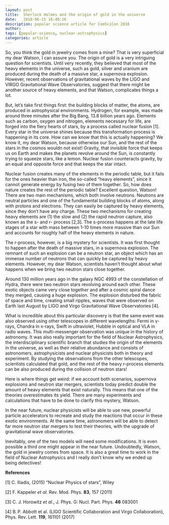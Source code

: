 ```yaml
---
layout: post
title:  Sherlock Holmes and the origin of gold in the universe
date:   2018-06-15 16:40:16
description: popular science article for ComSciCon 2018
author:
tags: [popular-science, nuclear-astrophysics]
categories: article
---
```


So, you think the gold in jewelry comes from a mine?  That is very superficial my dear Watson, I can assure you. The origin of gold is a very intriguing question for scientists. Until very recently, they believed that most of the heavy elements  in the universe, such as gold, silver and uranium are produced during the death of a massive star, a supernova explosion. However, recent observations of gravitational waves by the LIGO and VIRGO Gravitational Wave Observatories, suggest that there might be another source of heavy elements, and that Watson, complicates things a lot.

But, let’s take first things first: the building blocks of matter, the atoms, are produced in astrophysical environments. Hydrogen, for example, was made around three minutes after the Big Bang, 13.8 billion years ago. Elements such as carbon, oxygen and nitrogen, elements necessary for life, are forged into the fiery hearts of stars, by a process called nuclear fusion [1]. Every star in the universe shines because this transformation process is happening in its core. How can we know that this is actually happening? We know it, my dear Watson, because otherwise our Sun, and the rest of the stars in the cosmos wouldn not exist! Gravity, that invisible force that keeps us on Earth and makes the planets revolve around the Sun, is constantly trying to squeeze stars, like a lemon. Nuclear fusion counteracts gravity, by an equal and opposite force and that keeps the star intact.

Nuclear fusion creates many of the elements in the periodic table, but it fails for the ones heavier than iron, the so-called “heavy elements”, since it cannot generate energy by fusing two of them together. So, how does nature creates the rest of the periodic table? Excellent question, Watson! There are two main mechanisms, which both involve neutrons. Neutrons are neutral particles and one of the fundamental building blocks of atoms, along with protons and electrons. They can easily be captured by heavy elements, since they don’t have any charge. These two mechanisms for creating heavy elements are (1) the slow and (2) the rapid neutron capture, also known as the s- and r- process [2,3]. The s-process happens at the late life stages of a star with mass between 1-10 times more massive than our Sun and accounts for roughly half of the heavy elements in nature.

The r-process, however, is a big mystery for scientists. It was first thought to happen after the death of massive stars, in a supernova explosion. The remnant of such an explosion can be a neutron star, an object which has an immense number of neutrons that can quickly be captured by heavy elements. However, my dear Watson, scientists haven’t thought about what happens when we bring two neutron stars close together.

Around 130 million years ago in the galaxy NGC 4993 of the constellation of Hydra, there were two neutron stars revolving around each other. These exotic objects came very close together and after a cosmic spiral dance they merged, causing a huge explosion. The explosion disturbed the fabric of space and time, creating small ripples, waves that were observed on Earth last August by LIGO and Virgo Gravitational Wave Observatories [4].

What is incredible about this particular discovery is that the same event was also observed using other telescopes in different wavelengths: Fermi in γ-rays, Chandra in x-rays,  Swift in ultraviolet, Hubble in optical and  VLA in radio waves. This multi-messenger observation was unique in the history of astronomy. It was also really important for the field of Nuclear Astrophysics, the interdisciplinary scientific branch that studies the origin of the elements in the universe, as well as their relative abundance and consists of astronomers, astrophysicists and nuclear physicists both in theory and experiment. By studying the observations from the other telescopes, scientists calculated that gold, and the rest of the heavy r-process elements can be also produced during the collision of neutron stars!


Here is where things get weird: if we account both scenarios, supernova explosions and neutron star mergers, scientists today predict double the amount of heavy elements that exist naturally. This means that one of the theories overestimates its yield. There are many experiments and calculations that have to be done to clarify this mystery, Watson.

In the near future, nuclear physicists will be able to use new, powerful particle accelerators to recreate and study the reactions that occur in these exotic environments. At the same time, astronomers will be able to detect far more neutron star mergers to test their theories, with the upgrade of gravitational wave observatories.

Inevitably, one of the two models will need some modifications. It is even possible a third one might appear in the near future. Undoubtedly, Watson, the gold in jewelry comes from space. It is also a great time to work in the field of Nuclear Astrophysics and I really don’t know why we ended up being detectives!


**References**

[1] C. Iliadis, (2015)  “Nuclear Physics of stars”, Wiley

[2] F. Kappeler *et al.* Rev. Mod. Phys. **83**, 157 (2011)

[3] C. J. Horowitz *et al.*, J. Phys. G: Nucl. Part. Phys. **46** 083001

[4] B. P. Abbott et al. (LIGO Scientific Collaboration and Virgo Collaboration), Phys. Rev. Lett. **119**, 161101 (2017)
